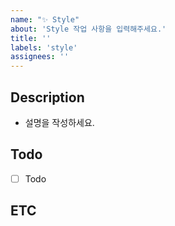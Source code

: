 ```yaml
---
name: "✨ Style"
about: 'Style 작업 사항을 입력해주세요.'
title: ''
labels: 'style'
assignees: ''
---
```


## Description
- 설명을 작성하세요.

## Todo
- [ ] Todo

## ETC